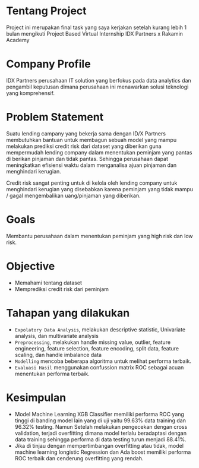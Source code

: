 # Tentang Project
Project ini merupakan final task yang saya kerjakan setelah kurang lebih 1 bulan mengikuti Project Based Virtual Internship IDX Partners x Rakamin Academy

# Company Profile
IDX Partners perusahaan IT solution yang berfokus pada data analytics dan pengambil keputusan dimana perusahaan ini menawarkan solusi teknologi yang komprehensif.

# Problem Statement
Suatu lending campany yang bekerja sama dengan ID/X Partners membutuhkan bantuan untuk membagun sebuah model yang mampu melakukan prediksi credit risk dari dataset yang diberikan guna mempermudah lending company
dalam menentukan peminjam yang pantas di berikan pinjaman dan tidak
pantas. Sehingga perusahaan dapat meningkatkan efisiensi waktu dalam
menganalisa ajuan pinjaman dan menghindari kerugian.

Credit risk sangat penting untuk di kelola oleh lending company untuk
menghindari kerugian yang disebabkan karena peminjam yang tidak mampu / gagal mengembalikan uang/pinjaman yang diberikan. 

# Goals
Membantu perusahaan dalam menentukan peminjam yang high risk dan low risk.

# Objective
* Memahami tentang dataset
* Memprediksi credit risk dari peminjam

# Tahapan yang dilakukan
* `Expolatory Data Analysis`, melakukan descriptive statistic, Univariate analysis, dan multivariate analysis
* `Preprocessing`, melakukan handle missing value, outlier, feature engineering, feature selection, feature encoding, split data, feature scaling, dan handle imbalance data
* `Modelling` mencoba beberapa algoritma untuk melihat performa terbaik.
* `Evaluasi Hasil` menggunakan confussion matrix ROC sebagai acuan menentukan performa terbaik.

# Kesimpulan
* Model Machine Learning XGB Classifier memiliki performa ROC yang tinggi di banding model lain yang di uji yaitu 99.63% data training dan 96.32% testing. Namun Setelah melakukan pengecekan dengan cross validation, terjadi overfitting dimana model terlalu beradaptasi dengan data training sehingga performa di data testing turun menjadi 88.41%.
* Jika di tinjau dengan mempertimbangan overfitting atau tidak, model machine learning longistic Regression dan Ada boost memiliki performa ROC terbaik dan cenderung overfitting yang rendah.
